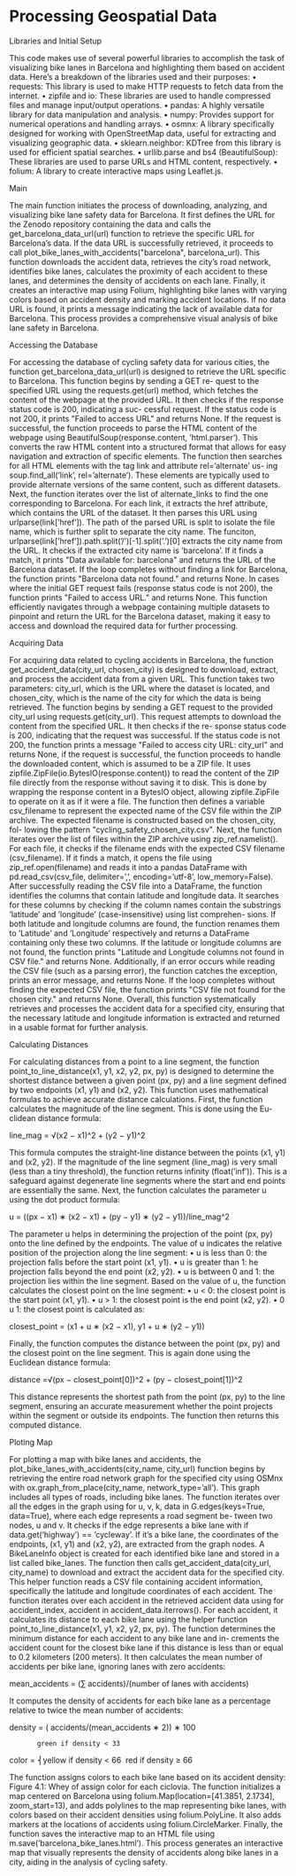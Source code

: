 # Processing Geospatial Data

Libraries and Initial Setup

This code makes use of several powerful libraries to accomplish the task of visualizing bike lanes
in Barcelona and highlighting them based on accident data. Here’s a breakdown of the libraries
used and their purposes:
• requests: This library is used to make HTTP requests to fetch data from the internet.
• zipfile and io: These libraries are used to handle compressed files and manage input/output
operations.
• pandas: A highly versatile library for data manipulation and analysis.
• numpy: Provides support for numerical operations and handling arrays.
• osmnx: A library specifically designed for working with OpenStreetMap data, useful for
extracting and visualizing geographic data.
• sklearn.neighbor: KDTree from this library is used for efficient spatial searches.
• urllib.parse and bs4 (BeautifulSoup): These libraries are used to parse URLs and HTML
content, respectively.
• folium: A library to create interactive maps using Leaflet.js.

Main

The main function initiates the process of downloading, analyzing, and visualizing bike lane safety
data for Barcelona. It first defines the URL for the Zenodo repository containing the data and calls
the get_barcelona_data_url(url) function to retrieve the specific URL for Barcelona’s data. If the
data URL is successfully retrieved, it proceeds to call plot_bike_lanes_with_accidents("barcelona",
barcelona_url). This function downloads the accident data, retrieves the city’s road network,
identifies bike lanes, calculates the proximity of each accident to these lanes, and determines the
density of accidents on each lane. Finally, it creates an interactive map using Folium, highlighting
bike lanes with varying colors based on accident density and marking accident locations. If no
data URL is found, it prints a message indicating the lack of available data for Barcelona. This
process provides a comprehensive visual analysis of bike lane safety in Barcelona.

Accessing the Database

For accessing the database of cycling safety data for various cities, the function get_barcelona_data_url(url)
is designed to retrieve the URL specific to Barcelona. This function begins by sending a GET re-
quest to the specified URL using the requests.get(url) method, which fetches the content of the
webpage at the provided URL. It then checks if the response status code is 200, indicating a suc-
cessful request. If the status code is not 200, it prints "Failed to access URL" and returns None.
If the request is successful, the function proceeds to parse the HTML content of the webpage
using BeautifulSoup(response.content, ’html.parser’). This converts the raw HTML content
into a structured format that allows for easy navigation and extraction of specific elements. The
function then searches for all HTML elements with the tag link and attribute rel=’alternate’ us-
ing soup.find_all(’link’, rel=’alternate’). These elements are typically used to provide alternate
versions of the same content, such as different datasets.
Next, the function iterates over the list of alternate_links to find the one corresponding to
Barcelona. For each link, it extracts the href attribute, which contains the URL of the dataset. It
then parses this URL using urlparse(link[’href’]). The path of the parsed URL is split to isolate
the file name, which is further split to separate the city name.
The funciton, urlparse(link[’href’]).path.split(’/’)[-1].split(’.’)[0] extracts the city name from
the URL. It checks if the extracted city name is ’barcelona’. If it finds a match, it prints "Data
available for: barcelona" and returns the URL of the Barcelona dataset.
If the loop completes without finding a link for Barcelona, the function prints "Barcelona data
not found." and returns None. In cases where the initial GET request fails (response status code is
not 200), the function prints "Failed to access URL." and returns None.
This function efficiently navigates through a webpage containing multiple datasets to pinpoint
and return the URL for the Barcelona dataset, making it easy to access and download the required
data for further processing.

Acquiring Data

For acquiring data related to cycling accidents in Barcelona, the function get_accident_data(city_url,
chosen_city) is designed to download, extract, and process the accident data from a given URL.
This function takes two parameters: city_url, which is the URL where the dataset is located, and
chosen_city, which is the name of the city for which the data is being retrieved.
The function begins by sending a GET request to the provided city_url using requests.get(city_url).
This request attempts to download the content from the specified URL. It then checks if the re-
sponse status code is 200, indicating that the request was successful. If the status code is not 200,
the function prints a message "Failed to access city URL: city_url" and returns None, if the request
is successful, the function proceeds to handle the downloaded content, which is assumed to be a
ZIP file. It uses zipfile.ZipFile(io.BytesIO(response.content)) to read the content of the ZIP file
directly from the response without saving it to disk. This is done by wrapping the response content
in a BytesIO object, allowing zipfile.ZipFile to operate on it as if it were a file.
The function then defines a variable csv_filename to represent the expected name of the CSV
file within the ZIP archive. The expected filename is constructed based on the chosen_city, fol-
lowing the pattern "cycling_safety_chosen_city.csv".
Next, the function iterates over the list of files within the ZIP archive using zip_ref.namelist().
For each file, it checks if the filename ends with the expected CSV filename (csv_filename). If it
finds a match, it opens the file using zip_ref.open(filename) and reads it into a pandas DataFrame
with pd.read_csv(csv_file, delimiter=’,’, encoding=’utf-8’, low_memory=False).
After successfully reading the CSV file into a DataFrame, the function identifies the columns
that contain latitude and longitude data. It searches for these columns by checking if the column
names contain the substrings ’latitude’ and ’longitude’ (case-insensitive) using list comprehen-
sions. If both latitude and longitude columns are found, the function renames them to ’Latitude’
and ’Longitude’ respectively and returns a DataFrame containing only these two columns.
If the latitude or longitude columns are not found, the function prints "Latitude and Longitude
columns not found in CSV file." and returns None. Additionally, if an error occurs while reading
the CSV file (such as a parsing error), the function catches the exception, prints an error message,
and returns None.
If the loop completes without finding the expected CSV file, the function prints "CSV file not
found for the chosen city." and returns None.
Overall, this function systematically retrieves and processes the accident data for a specified
city, ensuring that the necessary latitude and longitude information is extracted and returned in a
usable format for further analysis.

Calculating Distances

For calculating distances from a point to a line segment, the function point_to_line_distance(x1,
y1, x2, y2, px, py) is designed to determine the shortest distance between a given point (px, py) and
a line segment defined by two endpoints (x1, y1) and (x2, y2). This function uses mathematical
formulas to achieve accurate distance calculations.
First, the function calculates the magnitude of the line segment. This is done using the Eu-
clidean distance formula:

line_mag = √(x2 − x1)^2 + (y2 − y1)^2

This formula computes the straight-line distance between the points (x1, y1) and (x2, y2). If
the magnitude of the line segment (line_mag) is very small (less than a tiny threshold), the function
returns infinity (float(’inf’)). This is a safeguard against degenerate line segments where the start
and end points are essentially the same.
Next, the function calculates the parameter u using the dot product formula:

u = ((px − x1) ∗ (x2 − x1) + (py − y1) ∗ (y2 − y1))/line_mag^2

The parameter u helps in determining the projection of the point (px, py) onto the line defined
by the endpoints. The value of u indicates the relative position of the projection along the line
segment:
• u is less than 0: the projection falls before the start point (x1, y1).
• u is greater than 1: he projection falls beyond the end point (x2, y2).
• u is between 0 and 1: the projection lies within the line segment.
Based on the value of u, the function calculates the closest point on the line segment:
• u < 0: the closest point is the start point (x1, y1).
• u > 1: the closest point is the end point (x2, y2).
• 0 u 1: the closest point is calculated as:

closest_point = (x1 + u ∗ (x2 − x1), y1 + u ∗ (y2 − y1))

Finally, the function computes the distance between the point (px, py) and the closest point on
the line segment. This is again done using the Euclidean distance formula:

distance =√(px − closest_point[0])^2 + (py − closest_point[1])^2

This distance represents the shortest path from the point (px, py) to the line segment, ensuring
an accurate measurement whether the point projects within the segment or outside its endpoints.
The function then returns this computed distance.

Ploting Map

For plotting a map with bike lanes and accidents, the plot_bike_lanes_with_accidents(city_name,
city_url) function begins by retrieving the entire road network graph for the specified city using
OSMnx with ox.graph_from_place(city_name, network_type=’all’). This graph includes all
types of roads, including bike lanes. The function iterates over all the edges in the graph using for
u, v, k, data in G.edges(keys=True, data=True), where each edge represents a road segment be-
tween two nodes, u and v. It checks if the edge represents a bike lane with if data.get(’highway’)
== ’cycleway’. If it’s a bike lane, the coordinates of the endpoints, (x1, y1) and (x2, y2), are
extracted from the graph nodes. A BikeLaneInfo object is created for each identified bike lane and
stored in a list called bike_lanes.
The function then calls get_accident_data(city_url, city_name) to download and extract the
accident data for the specified city. This helper function reads a CSV file containing accident
information, specifically the latitude and longitude coordinates of each accident. The function
iterates over each accident in the retrieved accident data using for accident_index, accident in
accident_data.iterrows(). For each accident, it calculates its distance to each bike lane using the
helper function point_to_line_distance(x1, y1, x2, y2, px, py).
The function determines the minimum distance for each accident to any bike lane and in-
crements the accident count for the closest bike lane if this distance is less than or equal to 0.2
kilometers (200 meters). It then calculates the mean number of accidents per bike lane, ignoring
lanes with zero accidents:

mean_accidents = (∑ accidents)/(number of lanes with accidents)

It computes the density of accidents for each bike lane as a percentage relative to twice the
mean number of accidents:

density = ( accidents/(mean_accidents ∗ 2)) ∗ 100

           green if density < 33
color =  ⎨yellow if density < 66
​          red  if density ≥ 66

The function assigns colors to each bike lane based on its accident density:
Figure 4.1: Whey of assign color for each ciclovia.
The function initializes a map centered on Barcelona using folium.Map(location=[41.3851,
2.1734], zoom_start=13), and adds polylines to the map representing bike lanes, with colors
based on their accident densities using folium.PolyLine. It also adds markers at the locations of
accidents using folium.CircleMarker. Finally, the function saves the interactive map to an HTML
file using m.save(’barcelona_bike_lanes.html’). This process generates an interactive map that
visually represents the density of accidents along bike lanes in a city, aiding in the analysis of
cycling safety.
